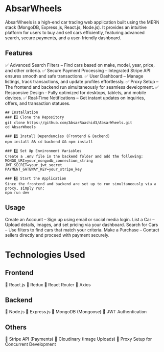# AbsarWheels
AbsarWheels is a high-end car trading web application built using the MERN stack (MongoDB, Express.js, React.js, Node.js). It provides an intuitive platform for users to buy and sell cars efficiently, featuring advanced search, secure payments, and a user-friendly dashboard.

## Features
✅ Advanced Search Filters – Find cars based on make, model, year, price, and other criteria.
✅ Secure Payment Processing – Integrated Stripe API ensures smooth and safe transactions.
✅ User Dashboard – Manage listings, track transactions, and update profiles effortlessly.
✅ Proxy Setup – The frontend and backend run simultaneously for seamless development.
✅ Responsive Design – Fully optimized for desktops, tablets, and mobile devices.
✅ Real-Time Notifications – Get instant updates on inquiries, offers, and transaction statuses.
```
## Installation
### 1️⃣ Clone the Repository
git clone https://github.com/AbsarRaashid3/AbsarWheels.git
cd AbsarWheels

### 2️⃣ Install Dependencies (Frontend & Backend)
npm install && cd backend && npm install

### 3️⃣ Set Up Environment Variables
Create a .env file in the backend folder and add the following:
MONGO_URI=your_mongodb_connection_string
JWT_SECRET=your_jwt_secret
PAYMENT_GATEWAY_KEY=your_stripe_key

### 4️⃣ Start the Application
Since the frontend and backend are set up to run simultaneously via a proxy, simply run:
npm run dev
```
## Usage
Create an Account – Sign up using email or social media login.
List a Car – Upload details, images, and set pricing via your dashboard.
Search for Cars – Use filters to find cars that match your criteria.
Make a Purchase – Contact sellers directly and proceed with payment securely.


# Technologies Used

## Frontend
🔹 React.js
🔹 Redux
🔹 React Router
🔹 Axios
## Backend
🔹 Node.js
🔹 Express.js
🔹 MongoDB (Mongoose)
🔹 JWT Authentication
## Others
🔹 Stripe API (Payments)
🔹 Cloudinary (Image Uploads)
🔹 Proxy Setup for Concurrent Development






